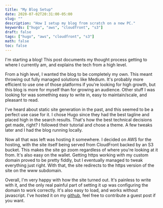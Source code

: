 ```yaml
---
title: "My Blog Setup"
date: 2020-07-02T20:31:00-05:00
slug: ""
description: "How I setup my blog from scratch on a new PC."
keywords: ["hugo", "aws", "cloudfront", "s3"]
draft: false
tags: ["hugo", "aws", "cloudfront", "s3"]
math: false
toc: false
---
```


I'm starting a blog! This post documents my thought process getting to where I currently am, and explains the tech from a high level.

From a high level, I wanted the blog to be completely my own. This meant throwing out fully managed solutions like Medium. It's probably more efficient to use one of those platforms if you're looking for high growth, but this blog is more for myself than for growing an audience. Other stuff I was looking for was something easy to write in, easy to maintain/scale, and pleasant to read.

I've heard about static site generation in the past, and this seemed to be a perfect use case for it. I chose Hugo since they had the best tagline and placed high in the search results. That's how the best technical decisions get made, right? I followed their tutorial and chose a theme. A few tweaks later and I had the blog running locally.

Now all that was left was hosting it somewhere. I decided on AWS for the hosting, with the site itself being served from CloudFront backed by an S3 bucket. This makes the site go zoom regardless of where you're looking at it from. It's also easy on the wallet. Getting https working with my custom domain proved to be pretty fiddly, but I eventually managed to tweak everything just right. With that, the site redirects to the https version of the site on the www subdomain.

Overall, I'm very happy with how the site turned out. It's painless to write with it, and the only real painful part of setting it up was configuring the domain to work correctly. It's also easy to load, and works without javascript. I've hosted it on my [github](https://github.com/ThatCodingGuy/blog), feel free to contribute a guest post if you want.